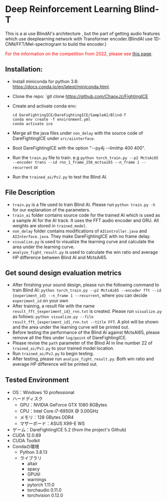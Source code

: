 # Deep Reinforcement Learning Blind-T

This is a ai use BlindAI's architecture , but the part of getting audio features which use deeplearning network with Transformer 
encoder.(BlindAI use 1D-CNN/FFT/Mel-spectrogram to build the encoder.)

<font color="red">For the information on the competition from 2022, please see [this page](https://github.com/ChaoxJz/FightingICE/tree/master/DareFightingICE/SampleAI/Blind-T/paper).</font>

## Installation:
- Install miniconda for python 3.8: https://docs.conda.io/en/latest/miniconda.html.
- Clone the repo: `git clone https://github.com/ChaoxJz/FightingICE
- Create and activate conda env:
  
    ```
    cd DareFightingICE/DareFightingICE/SampleAI/Blind-T
    conda env create -f environment.yml
    conda activate ice
    ```

- Merge all the java files under ```non_delay``` with the source code of DareFightingICE under ```src/aiinterface```.
- Boot DareFightingICE with the option "--py4j --limithp 400 400".
- Run the ```train.py``` file to train. e.g ```python torch_train.py --p2 MctsAi65 --encoder trans --id rnn_1_frame_256_mctsai65 --n_frame 1 --recurrent``` or
- Run the ```trained_ai/PvJ.py``` to test the Blind AI.

## File Description
- ```train.py``` is a file used to train Blind AI. Please run ```python train.py -h``` for our explanation of the parameters.
- ```train_ai``` folder contains source code for the trained AI which is used as a sample AI for the AI track. It uses the FFT audio encoder and GRU. All weights are stored in ```trained_model```.
- ```non_delay``` folder contains modifications of ```AIController.java``` and ```AIInterface.java```. They make DareFightingICE with no frame delay.
- ```visualize.py``` is used to visualize the learning curve and calculate the area under the learning curve.
- ```analyze_fight_result.py``` is used to calculate the win ratio and average HP difference between Blind AI and MctsAi65.

## Get sound design evaluation metrics
- After finishing your sound design, please run the following command to train Blind AI:
  ```python torch_train.py --p2 MctsAi65 --encoder fft --id {experiment_id} --n_frame 1 --recurrent```, where you can decide ```experiment_id``` on your own
- After training, a result file with the name ```result_fft_{experiment_id}_rnn.txt``` is created. Please run ```visualize.py``` as follows: ```python visualize.py --file result_fft_{experiment_id}_rnn.txt --title FFT```. A plot will be shown and the area under the learning curve will be printed out.
- Before testing the performance of the Blind AI against MctsAI65, please remove all the files under ```log/point``` of DareFightingICE.
- Please revise the ```path``` parameter of the Blind AI in line number 22 of ```trained_ai/PvJ.py``` to your trained model location.
- Run ```trained_ai/PvJ.py``` to begin testing.
- After testing, please run ```analyze_fight_result.py```. Both win ratio and average HP difference will be printed out.
## Tested Environment
- OS：Windows 10 professional
- ハードディスク
	- GPU：NVIDIA GeForce GTX 1080 8GBytes
	- CPU：Intel Core i7-6950X @ 3.00GHz
	- メモリ：128 GBytes DDR4
	- マザーボード：ASUS X99-E WS
- ゲーム：DareFightingICE 5.2 (from the project's Github)
- CUDA 12.0.89
- CUDA Toolkit
- Condaの環境 
	- Python 3.8.13
	- ライブラリ
		- altair
		- spacy
		- GPUtil
		- warnings
		- pytorch 1.11.0
		- torchaudio 0.11.0
		- torchvision 0.12.0

